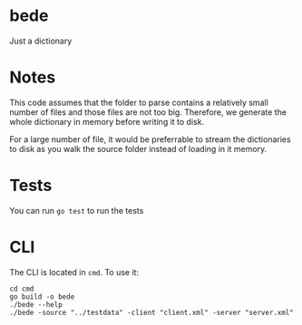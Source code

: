 # bede
Just a dictionary

# Notes
This code assumes that the folder to parse contains a relatively small number of files and those files are not too big. Therefore, we generate the whole dictionary in memory before writing it to disk.

For a large number of file, it would be preferrable to stream the dictionaries to disk as you walk the source folder instead of loading in it memory.

# Tests
You can run `go test` to run the tests

# CLI
The CLI is located in `cmd`. To use it:
```
cd cmd
go build -o bede 
./bede --help
./bede -source "../testdata" -client "client.xml" -server "server.xml"
```
